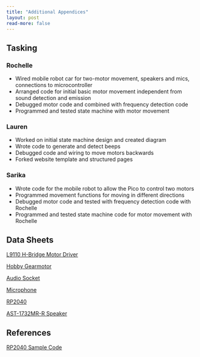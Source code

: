 ```yaml
---
title: "Additional Appendices"
layout: post
read-more: false
---
```


## Tasking

### Rochelle
* Wired mobile robot car for two-motor movement, speakers and mics, connections to microcontroller
* Arranged code for initial basic motor movement independent from sound detection and emission
* Debugged motor code and combined with frequency detection code
* Programmed and tested state machine with motor movement

### Lauren
* Worked on initial state machine design and created diagram
* Wrote code to generate and detect beeps
* Debugged code and wiring to move motors backwards
* Forked website template and structured pages

### Sarika
* Wrote code for the mobile robot to allow the Pico to control two motors 
* Programmed movement functions for moving in different directions
* Debugged motor code and tested with frequency detection code with Rochelle
* Programmed and tested state machine code for motor movement with Rochelle

## Data Sheets

[L9110 H-Bridge Motor Driver](https://cdn-shop.adafruit.com/product-files/4489/4489_datasheet-l9110.pdf)

[Hobby Gearmotor](https://cdn.sparkfun.com/datasheets/Robotics/DG01D.jpg)

[Audio Socket](https://www.cuidevices.com/product/resource/sj1-352xng.pdf)

[Microphone](https://www.mouser.com/datasheet/2/256/MAX4465-MAX4469-934412.pdf)

[RP2040](https://datasheets.raspberrypi.com/rp2040/rp2040-datasheet.pdf)

[AST-1732MR-R Speaker](https://www.mouser.com/datasheet/2/334/AST-1732MR-R-72511.pdf)

## References

[RP2040 Sample Code](https://github.com/vha3/Hunter-Adams-RP2040-Demos)
